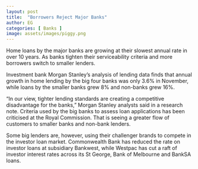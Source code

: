 ```yaml
---
layout: post
title:  "Borrowers Reject Major Banks"
author: EG
categories: [ Banks ]
image: assets/images/piggy.png
---
```

Home loans by the major banks are growing at their
slowest annual rate in over 10 years. As banks tighten their serviceability criteria and more borrowers switch
to smaller lenders.

Investment bank Morgan Stanley’s
analysis of lending data finds that annual growth in
home lending by the big four banks was only 3.6% in
November, while loans by the smaller banks grew 8%
and non-banks grew 16%.

“In our view, tighter lending standards are creating
a competitive disadvantage for the banks,” Morgan
Stanley analysts said in a research note.
Criteria used by the big banks to assess loan applications
has been criticised at the Royal Commission. That is
seeing a greater flow of customers to smaller banks
and non-bank lenders.

Some big lenders are, however, using their challenger
brands to compete in the investor loan market.
Commonwealth Bank has reduced the rate on investor
loans at subsidiary Bankwest, while Westpac has cut
a raft of investor interest rates across its St George,
Bank of Melbourne and BankSA loans.
